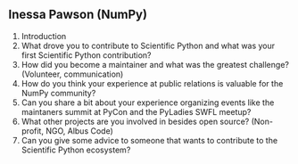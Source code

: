## Inessa Pawson (NumPy)

1. Introduction
2. What drove you to contribute to Scientific Python and what was your first Scientific Python contribution?
3. How did you become a maintainer and what was the greatest challenge? (Volunteer, communication)
4. How do you think your experience at public relations is valuable for the NumPy community?
5. Can you share a bit about your experience organizing events like the maintaners summit at PyCon and the PyLadies SWFL meetup?
6. What other projects are you involved in besides open source? (Non-profit, NGO, Albus Code)
7. Can you give some advice to someone that wants to contribute to the Scientific Python ecosystem? 
